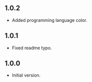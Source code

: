 ## 1.0.2

- Added programming language color.


## 1.0.1

- Fixed readme typo.


## 1.0.0

- Initial version.

